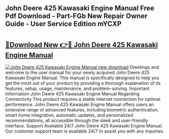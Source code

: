 ## John Deere 425 Kawasaki Engine Manual Free Pdf Download - Part-FGb New Repair Owner Guide - User Service Edition mYCXP

# <h2><a href="http://bc9519.oget.top/?id=John+Deere+425+Kawasaki+Engine+Manual">🔗Download New 👉🔴 John Deere 425 Kawasaki Engine Manual</a></h2>

[![John Deere 425 Kawasaki Engine Manual new download](https://i.imgur.com/5g1atiW.png)](http://bc9519.oget.top/?id=John+Deere+425+Kawasaki+Engine+Manual)
Greetings and welcome to the user manual for your newly acquired John Deere 425 Kawasaki Engine Manual. This manual is specifically designed to help you get the most out of your product by providing a thorough explanation of its features, setup, usage, maintenance, and problem-solving. Important Information John Deere 425 Kawasaki Engine Manual Regarding Connectivity This product requires a stable internet connection for optimal performance. John Deere 425 Kawasaki Engine Manual offers users an extensive range of advanced features, including biometric authentication, smart home integration, automatic updates, and personalized recommendations, all accessible through the sleek and user-friendly interface. Support Available 24/7 John Deere 425 Kawasaki Engine Manual. Our customer support team is available 24/7 to assist you with any inquiries.
